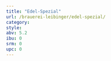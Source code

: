 ```yaml
---
title: "Edel-Spezial"
url: /brauerei-leibinger/edel-spezial/
category: 
style: 
abv: 5.2
ibu: 0
srm: 0
upc: 0
---
```



